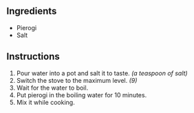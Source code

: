 ## Ingredients

- Pierogi
- Salt

## Instructions

1. Pour water into a pot and salt it to taste. *(a teaspoon of salt)*
1. Switch the stove to the maximum level. *(9)*
1. Wait for the water to boil.
1. Put pierogi in the boiling water for 10 minutes.
1. Mix it while cooking.